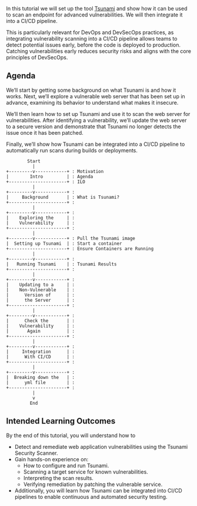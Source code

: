In this tutorial we will set up the tool [Tsunami](https://github.com/google/tsunami-security-scanner) and show how it can be used to scan an endpoint for advanced vulnerabilities. We will then integrate it into a CI/CD pipeline.

This is particularly relevant for DevOps and DevSecOps practices, as integrating vulnerability scanning into a CI/CD pipeline allows teams to detect potential issues early, before the code is deployed to production. Catching vulnerabilities early reduces security risks and aligns with the core principles of DevSecOps.

## Agenda
We’ll start by getting some background on what Tsunami is and how it works. Next, we’ll explore a vulnerable web server that has been set up in advance, examining its behavior to understand what makes it insecure.

We’ll then learn how to set up Tsunami and use it to scan the web server for vulnerabilities. After identifying a vulnerability, we’ll update the web server to a secure version and demonstrate that Tsunami no longer detects the issue once it has been patched.

Finally, we’ll show how Tsunami can be integrated into a CI/CD pipeline to automatically run scans during builds or deployments.

```
        Start
          |
+---------v------------+ : Motivation
|        Intro         | : Agenda
+----------------------+ : ILO
          |
+---------v------------+ : 
|     Background       | : What is Tsunami?
+----------------------+ : 
          |
+---------v------------+ : 
|    Exploring the     | : 
|    Vulnerability     | : 
+----------------------+ : 
          |
+---------v------------+ : Pull the Tsunami image
|  Setting up Tsunami  | : Start a container
+----------------------+ : Ensure Containers are Running
          |
+---------v------------+ : 
|   Running Tsunami    | : Tsunami Results
+----------------------+ : 
          |
+---------v------------+ : 
|    Updating to a     | :
|    Non-Vulnerable    | :
|      Version of      | :
|      the Server      | :   
+----------------------+ : 
          |
+---------v------------+ : 
|      Check the       | :
|    Vulnerability     | :
|       Again          | :  
+----------------------+ :
          |
+---------v------------+ : 
|     Integration      | :
|      With CI/CD      | : 
+----------------------+ :  
          |
+---------v------------+ : 
|  Breaking down the   | : 
|      yml file        | : 
+----------------------+ :
          |
          v
         End
 ```


## Intended Learning Outcomes
By the end of this tutorial, you will understand how to 
- Detect and remediate web application vulnerabilities using the Tsunami Security Scanner. 
- Gain hands-on experience on: 
    - How to configure and run Tsunami.
    - Scanning a target service for known vulnerabilities. 
    - Interpreting the scan results.
    - Verifying remediation by patching the vulnerable service. 
- Additionally, you will learn how Tsunami can be integrated into CI/CD pipelines to enable continuous and automated security testing.
